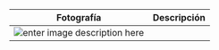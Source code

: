 ﻿
| Fotografía| Descripción |
|--|--|
| ![enter image description here](https://media.licdn.com/dms/image/D4E03AQEwUlqq_TsDXg/profile-displayphoto-shrink_800_800/0/1693428513322?e=1700697600&v=beta&t=EkEV9O9E1-fpAd7MkT7L0zX-VBtRl4QAFxArxQc5YGw) |  |`enter code here`

<!--stackedit_data:
eyJoaXN0b3J5IjpbLTEwOTc0MDUxNjksMjA1NzYzOTkwXX0=
-->